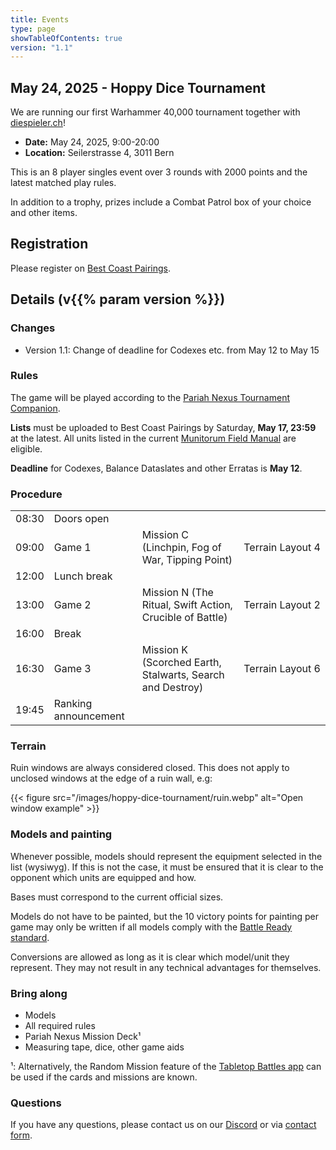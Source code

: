 ```yaml
---
title: Events
type: page
showTableOfContents: true
version: "1.1"
---
```

## May 24, 2025 - Hoppy Dice Tournament

We are running our first Warhammer 40,000 tournament together with [diespieler.ch](https://diespieler.ch)!

- **Date:** May 24, 2025, 9:00-20:00
- **Location:** Seilerstrasse 4, 3011 Bern

This is an 8 player singles event over 3 rounds with 2000 points and the latest matched play rules.

In addition to a trophy, prizes include a Combat Patrol box of your choice and other items.


## Registration


Please register on [Best Coast Pairings](https://www.bestcoastpairings.com/event/4J87vPgoZIMJ).


## Details (v{{% param version %}})
### Changes

- Version 1.1: Change of deadline for Codexes etc. from May 12 to May 15


### Rules

The game will be played according to the [Pariah Nexus Tournament Companion](https://www.warhammer-community.com/en-gb/downloads/warhammer-40000/).

**Lists** must be uploaded to Best Coast Pairings by Saturday, **May 17, 23:59** at the latest.
All units listed in the current [Munitorum Field Manual](https://www.warhammer-community.com/en-gb/downloads/warhammer-40000/) are eligible.

**Deadline** for Codexes, Balance Dataslates and other Erratas is **May 12**.


### Procedure

|       |                      |                                                            |                            |
| ----- | -------------------- |------------------------------------------------------------|----------------------------|
| 08:30 | Doors open           |                                                            |                            |
| 09:00 | Game 1               | Mission C (Linchpin, Fog of War, Tipping Point)            | Terrain&#160;Layout&#160;4 |
| 12:00 | Lunch break          |                                                            |                            |
| 13:00 | Game 2               | Mission N (The Ritual, Swift Action, Crucible of Battle)   | Terrain&#160;Layout&#160;2 |
| 16:00 | Break                |                                                            |                            |
| 16:30 | Game 3               | Mission K (Scorched Earth, Stalwarts, Search and Destroy)  | Terrain&#160;Layout&#160;6 |
| 19:45 | Ranking announcement |                                                            |                            |


### Terrain

Ruin windows are always considered closed. This does not apply to unclosed windows at the edge of a ruin wall, e.g:

{{< figure src="/images/hoppy-dice-tournament/ruin.webp" alt="Open window example" >}}


### Models and painting

Whenever possible, models should represent the equipment selected in the list (wysiwyg).
If this is not the case, it must be ensured that it is clear to the opponent which units are equipped and how.

Bases must correspond to the current official sizes.

Models do not have to be painted, but the 10 victory points for painting per game may only be written if all models comply with the [Battle Ready standard](https://www.warhammer-community.com/en-gb/articles/xcSERTQx/citadel-colour-just-what-is-battle-ready/).

Conversions are allowed as long as it is clear which model/unit they represent.
They may not result in any technical advantages for themselves.


### Bring along

- Models 
- All required rules
- Pariah Nexus Mission Deck¹
- Measuring tape, dice, other game aids

¹: Alternatively, the Random Mission feature of the [Tabletop Battles app](https://ttba.goonhammer.com/) can be used if the cards and missions are known.


### Questions

If you have any questions, please contact us on our [Discord](https://discord.gg/Vzq39FbuYt) or via [contact form](/en/contact/).
